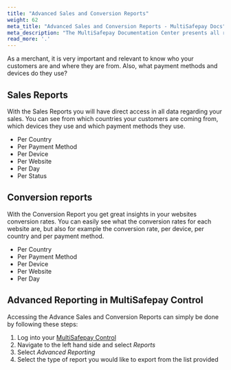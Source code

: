 ```yaml
---
title: "Advanced Sales and Conversion Reports"
weight: 62
meta_title: "Advanced Sales and Conversion Reports - MultiSafepay Docs"
meta_description: "The MultiSafepay Documentation Center presents all relevant information about our Plugins and API. You can also find support pages for Payment Methods, Tools and General Questions as well as the contact details of our Support and Integration Teams."
read_more: '.'
---
```


As a merchant, it is very important and relevant to know who your customers are and where they are from. Also, what payment methods and devices do they use?

## Sales Reports

With the Sales Reports you will have direct access in all data regarding your sales. You can see from which countries your customers are coming from, which devices they use and which payment methods they use.

* Per Country
* Per Payment Method
* Per Device
* Per Website
* Per Day
* Per Status

## Conversion reports

With the Conversion Report you get great insights in your websites conversion rates. You can easily see what the conversion rates for each website are, but also for example the conversion rate, per device, per country and per payment method.

* Per Country
* Per Payment Method
* Per Device
* Per Website
* Per Day

## Advanced Reporting in MultiSafepay Control

Accessing the Advance Sales and Conversion Reports can simply be done by following these steps:

1. Log into your [MultiSafepay Control](https://merchant.multisafepay.com)
2. Navigate to the left hand side and select _Reports_
3. Select _Advanced Reporting_
4. Select the type of report you would like to export from the list provided
